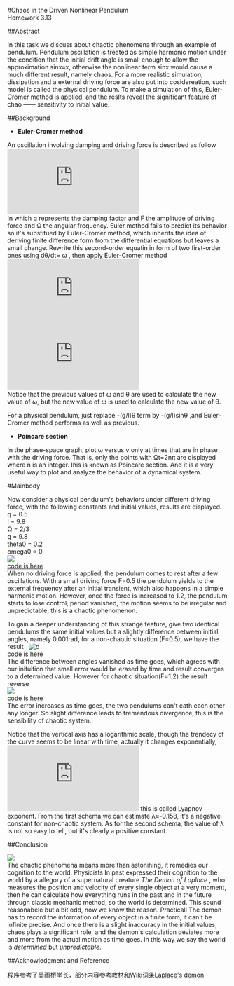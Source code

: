 #Chaos in the Driven Nonlinear Pendulum  
Homework 3.13

##Abstract  

In this task we discuss about chaotic phenomena through an example of pendulum. Pendulum oscillation is treated as simple harmonic
motion under the condition that the initial drift angle is small enough to allow the approximation sinx≈x, otherwise the nonlinear
term sinx would cause a much different result, namely chaos. For a more realistic simulation, dissipation and a external driving force
are also put into cosidereation, such model is called the physical pendulum. To make a simulation of this, Euler-Cromer method
is applied, and the reslts reveal the significant feature of chao —— sensitivity to initial value.  

##Background  

 - **Euler-Cromer method**  
 
An oscillation involving damping and driving force is described as follow  
  ![](http://latex.codecogs.com/gif.latex?%5Cfrac%7Bd%5E%7B2%7D%5Ctheta%20%7D%7Bdt%5E%7B2%7D%7D%3D-%5Cfrac%7Bg%7D%7Bl%7D%5Ctheta%20-q%5Cfrac%7Bd%5Ctheta%20%7D%7Bdt%7D&plus;F_%7BD%7Dsin%28%5COmega_%7BD%7Dt%29)  
In which q represents the damping factor and F the amplitude of driving force and Ω the angular frequency. Euler method fails to
predict its behavior so it's substitued by Euler-Cromer method, which inherits the idea of deriving finite difference form from the differential
equations but leaves a small change. Rewrite this second-order equatin in form of two first-order ones using dθ/dt= ω , then apply
Euler-Cromer method  
  ![](http://latex.codecogs.com/gif.latex?%5Comega%20_%7Bi&plus;1%7D%3D%5Comega%20_%7Bi%7D-%5B%28g/l%29sin%5Ctheta%20_%7Bi%7D-q%5Comega%20_%7Bi%7D&plus;F_%7BD%7Dsin%28%5COmega_%7BD%7Dt%29%5D%5CDelta%20t)  
  ![](http://latex.codecogs.com/gif.latex?%5Ctheta%20_%7Bi&plus;1%7D%3D%5Ctheta%20_%7Bi%7D&plus;%5Comega%20_%7Bi&plus;1%7D%5CDelta%20t)  
Notice that the previous values of ω and θ are used to calculate the new value of ω, but the new value of ω is used to calculate the 
new value of θ.   

For a physical pendulum, just replace -(g/l)θ term by -(g/l)sinθ ,and Euler-Cromer method performs as well as previous.  


- **Poincare section** 

In the phase-space graph, plot ω versus v only at times that are in phase with the driving force. That is, only the points with Ωt=2nπ are displayed where n is an integer.
Ihis is known as Poincare section. And it is a very useful way to plot and analyze the behavior of a dynamical system.  

#Mainbody  

Now consider a physical pendulum's behaviors under different driving force, with the following constants and initial values, 
results are displayed.  
q = 0.5  
l = 9.8  
Ω = 2/3  
g = 9.8  
theta0 = 0.2  
omega0 = 0    
![](https://raw.githubusercontent.com/KreutzerSonata/compuational_physics_N2014301060059/master/pendulum.png)  
[code is here](https://github.com/KreutzerSonata/compuational_physics_N2014301060059/commit/aca90706f5b189b99c51cee0b95f579b0c17be52)  
When no driving force is applied, the pendulum comes to rest after a few oscillations. With a small driving force F=0.5
the pendulum yields to the external frequency after an initial transient, which also happens in a simple harmonic motion. However, once the force is increased to 1.2, the pendulum starts to lose control, period vanished, the motion seems to be irregular and unpredictable, this is a chaotic phenomenon.  

To gain a deeper understanding of this strange feature, give two identical pendulums the same initial values but a slightly
difference between initial angles, namely 0.001rad, for a non-chaotic situation (F=0.5), we have the result  
![d](https://raw.githubusercontent.com/KreutzerSonata/compuational_physics_N2014301060059/c6f45ea7be45329af8b17593eaae0326a42eea27/pendulum2.png)  
[code is here](https://github.com/KreutzerSonata/compuational_physics_N2014301060059/blob/master/pendulums.py)  
The difference between angles vanished as time goes, which agrees with our inituition that small error would be erased by time and result converges to a determined value. However for chaotic situation(F=1.2) the result reverse  
![](https://raw.githubusercontent.com/KreutzerSonata/compuational_physics_N2014301060059/d620f9ef2dfcb2a8b84da67f1501325333e3130b/pendulum2%20(1).png)    
[code is here](https://github.com/KreutzerSonata/compuational_physics_N2014301060059/blob/master/pendulums2.py)  
The error increases as time goes, the two pendulums can't cath each other any longer. So slight difference leads to tremendous divergence, this is the sensibility of chaotic system.  

Notice that the vertical axis has a logarithmic scale, though the trendecy of the curve seems to be linear with time, actually it changes exponentially, ![](http://latex.codecogs.com/gif.latex?%5CDelta%20%5Ctheta%20%5Capprox%20e%5E%7B%5Clambda%20t%7D) this is called Lyapnov exponent. From the first schema we can estimate λ≈-0.158, it's a negative constant for non-chaotic system. As for the second schema, the value of λ is not so easy to tell, but it's clearly a positive constant.  

##Conclusion  

![](https://raw.githubusercontent.com/KreutzerSonata/compuational_physics_N2014301060059/master/4b631e83ta46b5278f2b3%26690.jpg)  
The chaotic phenomena means more than astonihing, it remedies our cognition to the world. Physicists In past expressed their cognition to the world by a allegory of a supernatural creature *The Demon of Laplace* , who measures the position and velocity of every single object at a very moment, then he can calculate how everything runs in the past and in the future through classic mechanic method, so the world is determined. This sound reasonabele but a bit odd, now we know the reason. Practicall The demon has to record the information of every object in a finite form, it can't be infinite precise. And once there is a slight inaccuracy in the initial values, chaos plays a significant role, and the demon's calculation deviates more and more from the actual motion as time goes. In this way we say the world is *determined* but *unpredictable*.  

##Acknowledgment and Reference  

程序参考了吴雨桥学长，部分内容参考教材和Wiki词条[Laplace's demon](https://en.wikipedia.org/wiki/Laplace%27s_demon)



